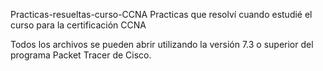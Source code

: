 Practicas-resueltas-curso-CCNA
Practicas que resolví cuando estudié el curso para la certificación CCNA

Todos los archivos se pueden abrir utilizando la versión 7.3 o superior del programa Packet Tracer de Cisco.
